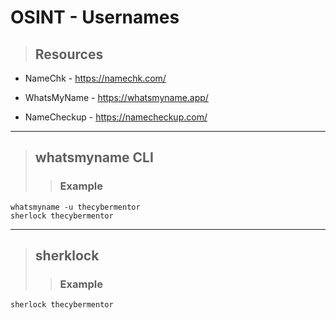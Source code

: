 # OSINT - Usernames

> ## **Resources**

- NameChk - https://namechk.com/

- WhatsMyName - https://whatsmyname.app/

- NameCheckup - https://namecheckup.com/


---

> ## **whatsmyname CLI**
>> ### **Example**

```
whatsmyname -u thecybermentor
sherlock thecybermentor
```

---

> ## **sherklock**
>> ### **Example**

```
sherlock thecybermentor
```